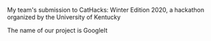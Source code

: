 My team's submission to CatHacks: Winter Edition 2020, a hackathon organized by the University of Kentucky

The name of our project is GoogleIt
